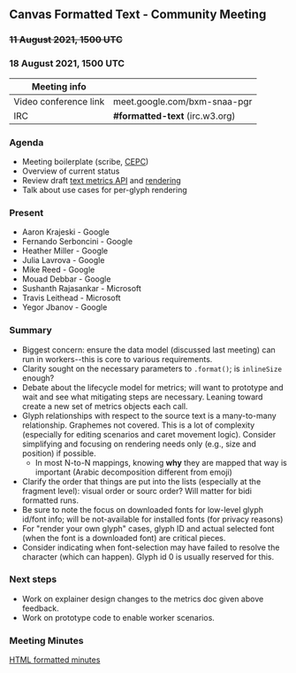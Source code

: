 ## Canvas Formatted Text - Community Meeting
### <strike>11 August 2021, 1500 UTC</strike>
### 18 August 2021, 1500 UTC

| Meeting info | |
|---|----|
| Video conference link | meet.google.com/bxm-snaa-pgr |
| IRC | **#formatted-text** (irc.w3.org) |

### Agenda

* Meeting boilerplate (scribe, [CEPC](https://www.w3.org/Consortium/cepc/))
* Overview of current status
* Review draft [text metrics API](../explainer-metrics.md) and [rendering](../explainer-rendering.md)
* Talk about use cases for per-glyph rendering

### Present

* Aaron Krajeski - Google
* Fernando Serboncini - Google
* Heather Miller - Google
* Julia Lavrova - Google
* Mike Reed - Google
* Mouad Debbar - Google
* Sushanth Rajasankar - Microsoft
* Travis Leithead - Microsoft
* Yegor Jbanov - Google

### Summary

* Biggest concern: ensure the data model (discussed last meeting) can run in workers--this is core to various requirements.
* Clarity sought on the necessary parameters to `.format()`; is `inlineSize` enough?
* Debate about the lifecycle model for metrics; will want to prototype and wait and see what mitigating steps are necessary. Leaning toward create a new set of metrics objects each call.
* Glyph relationships with respect to the source text is a many-to-many relationship. Graphemes not covered. This is a lot of complexity (especially for editing scenarios and caret movement logic). Consider simplifying and focusing on rendering needs only (e.g., size and position) if possible.
  * In most N-to-N mappings, knowing **why** they are mapped that way is important (Arabic decomposition different from emoji)
* Clarify the order that things are put into the lists (especially at the fragment level): visual order or sourc order? Will matter for bidi formatted runs.
* Be sure to note the focus on downloaded fonts for low-level glyph id/font info; will be not-available for installed fonts (for privacy reasons)
* For "render your own glyph" cases, glyph ID and actual selected font (when the font is a downloaded font) are critical pieces.
* Consider indicating when font-selection may have failed to resolve the character (which can happen). Glyph id 0 is usually reserved for this.

### Next steps

* Work on explainer design changes to the metrics doc given above feedback.
* Work on prototype code to enable worker scenarios.

### Meeting Minutes

[HTML formatted minutes](https://www.w3.org/2021/08/18-formatted-text-minutes.html)
